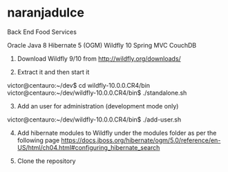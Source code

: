 # naranjadulce
Back End Food Services

Oracle Java 8
Hibernate 5 (OGM)
Wildfly 10
Spring MVC
CouchDB



1. Download Wildfly 9/10 from http://wildfly.org/downloads/

2. Extract it and then start it

victor@centauro:~/dev$ cd wildfly-10.0.0.CR4/bin
victor@centauro:~/dev/wildfly-10.0.0.CR4/bin$ ./standalone.sh 

3. Add an user for administration (development mode only)

victor@centauro:~/dev/wildfly-10.0.0.CR4/bin$ ./add-user.sh 


4. Add hibernate modules to Wildfly under the modules folder as per the following page https://docs.jboss.org/hibernate/ogm/5.0/reference/en-US/html/ch04.html#configuring_hibernate_search

5. Clone the repository 


